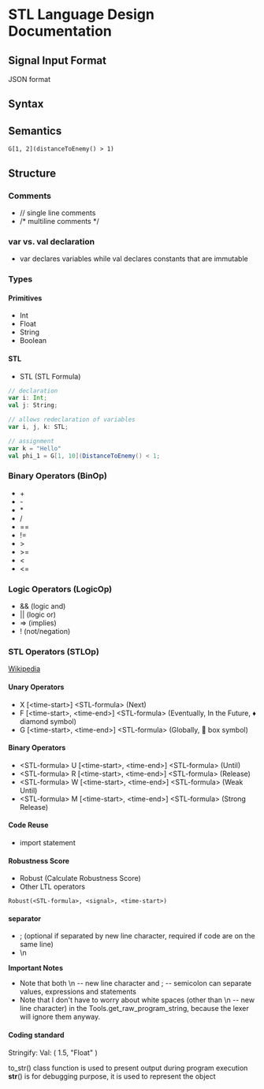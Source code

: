 # STL Language Design Documentation

## Signal Input Format
JSON format

## Syntax

## Semantics
```
G[1, 2](distanceToEnemy() > 1)
```

## Structure

### Comments
- // single line comments
- /*
    multiline comments
*/

### var vs. val declaration
- var declares variables while val declares constants that are immutable

### Types

#### Primitives
- Int
- Float
- String
- Boolean

#### STL
- STL (STL Formula)
```scala
// declaration
var i: Int;
val j: String;

// allows redeclaration of variables
var i, j, k: STL; 

// assignment
var k = "Hello" 
val phi_1 = G[1, 10](DistanceToEnemy() < 1;
```
### Binary Operators (BinOp)
- \+
- \-
- \*
- \/
- ==
- !=
- \>
- \>=
- <
- <=

### Logic Operators (LogicOp)
- && (logic and)
- || (logic or)
- => (implies)
- ! (not/negation)

### STL Operators (STLOp)
[Wikipedia](https://en.wikipedia.org/wiki/Linear_temporal_logic)

#### Unary Operators
- X [\<time-start>] \<STL-formula>  (Next)
- F [\<time-start>, \<time-end>] \<STL-formula> (Eventually, In the Future, ♦ diamond symbol)
- G [\<time-start>, \<time-end>] \<STL-formula> (Globally, 􏰀 box symbol)

#### Binary Operators
- \<STL-formula> U [\<time-start>, \<time-end>] \<STL-formula> (Until)
- \<STL-formula> R [\<time-start>, \<time-end>] \<STL-formula> (Release)
- \<STL-formula> W [\<time-start>, \<time-end>] \<STL-formula> (Weak Until)
- \<STL-formula> M [\<time-start>, \<time-end>] \<STL-formula> (Strong Release)

#### Code Reuse
- import statement

#### Robustness Score
- Robust (Calculate Robustness Score)
- Other LTL operators
```
Robust(<STL-formula>, <signal>, <time-start>)
```

#### separator
- \; (optional if separated by new line character, required if code are on the same line)
- \n


**Important Notes**
- Note that both \n -- new line character and ; -- semicolon can separate values, expressions and statements
- Note that I don't have to worry about white spaces (other than \n -- new line character) in the Tools.get_raw_program_string, because the lexer will ignore them anyway.


#### Coding standard
Stringify:
Val: ( 1.5, "Float" )

to_str() class function is used to present output during program execution
__str__() is for debugging purpose, it is used to represent the object